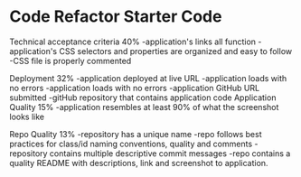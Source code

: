 # Code Refactor Starter Code

Technical acceptance criteria 40%
	-application's links all function 
	-application's CSS selectors and properties are organized and easy to follow
	-CSS file is properly commented

Deployment 32%
	-application deployed at live URL
	-application loads with no errors
	-application loads with no errors
	-application GitHub URL submitted
	-gitHub repository that contains application code
Application Quality 15%
	-application resembles at least 90% of what the screenshot looks like

Repo Quality 13%
	-repository has a unique name
	-repo follows best practices for class/id naming conventions, quality and comments
	-repository contains multiple descriptive commit messages
	-repo contains a quality README with descriptions, link and screenshot to application. 